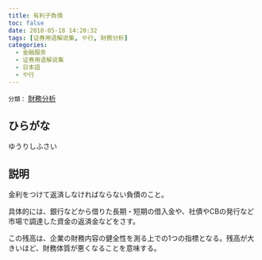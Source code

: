 ```yaml
---
title: 有利子負債
toc: false
date: 2018-05-18 14:20:32
tags: [证券用语解说集, や行, 財務分析]
categories:
  - 金融服务
  - 证券用语解说集
  - 日本語
  - や行
---
```


`分類：` [財務分析](/tags/財務分析/)

## ひらがな

ゆうりしふさい

## 説明

金利をつけて返済しなければならない負債のこと。

具体的には、銀行などから借りた長期・短期の借入金や、社債やCBの発行など市場で調達した資金の返済金などをさす。

この残高は、企業の財務内容の健全性を測る上での1つの指標となる。残高が大きいほど、財務体質が悪くなることを意味する。

